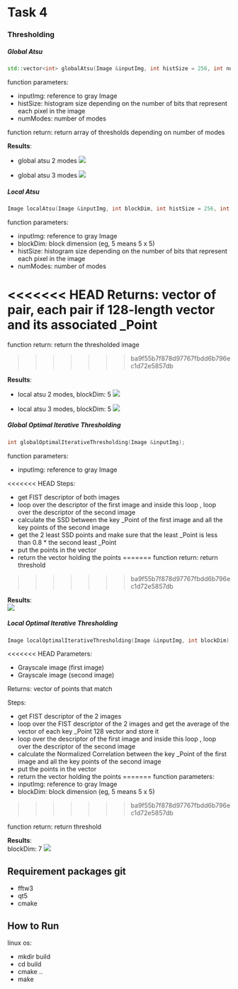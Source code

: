 # Task 4
### Thresholding
##### Global Atsu
```c++
std::vector<int> globalAtsu(Image &inputImg, int histSize = 256, int numModes = 2);
```
function parameters:
  * inputImg: reference to gray Image
  * histSize: histogram size depending on the number of bits that represent each pixel in the image
  * numModes: number of modes

function return: return array of thresholds depending on number of modes

**Results**:<br>
* global atsu 2 modes
![](images/atsu-global-2-modes.png)
  
* global atsu 3 modes
![](images/atsu-global-3-modes.png)

##### Local Atsu
```c++
Image localAtsu(Image &inputImg, int blockDim, int histSize = 256, int numModes = 2);
```
function parameters:
* inputImg: reference to gray Image
* blockDim: block dimension (eg, 5 means 5 x 5)
* histSize: histogram size depending on the number of bits that represent each pixel in the image
* numModes: number of modes

<<<<<<< HEAD
Returns: 
vector of pair, each pair if 128-length vector and its associated _Point
=======
function return: return the thresholded image
>>>>>>> ba9f55b7f878d97767fbdd6b796ec1d72e5857db

**Results**:<br>
* local atsu 2 modes, blockDim: 5
![](images/atsu-local-2-modes.png)

* local atsu 3 modes, blockDim: 5
![](images/atsu-local-3-modes.png)
##### Global Optimal Iterative Thresholding

```c++
int globalOptimalIterativeThresholding(Image &inputImg);
```
function parameters:
   * inputImg: reference to gray Image 

<<<<<<< HEAD
Steps:
* get FIST descriptor of both images
* loop over the descriptor of the first image and  inside this loop 
  , loop over the descriptor of the second image
* calculate the SSD between the key _Point of the first image and all the key points 
  of the second image
* get the 2 least SSD points and make sure that the least _Point is less than 0.8 * the second least _Point 
* put the points in the vector
* return the vector holding the points
=======
function return: return threshold
>>>>>>> ba9f55b7f878d97767fbdd6b796ec1d72e5857db

 **Results**:<br>
![](images/global-optimal.png)

##### Local Optimal Iterative Thresholding
```c++
Image localOptimalIterativeThresholding(Image &inputImg, int blockDim);
```
<<<<<<< HEAD
Parameters:
* Grayscale image (first image)
* Grayscale image (second image)

Returns:
vector of points that match

Steps:
* get FIST descriptor of the 2 images
* loop over the FIST descriptor of the 2 images and get the average of the vector of each key _Point 128 vector and store it
* loop over the descriptor of the first image and  inside this loop
  , loop over the descriptor of the second image
* calculate the Normalized Correlation between the key _Point of the first image and all the key points
  of the second image
* put the points in the vector
* return the vector holding the points
=======
function parameters:
* inputImg: reference to gray Image
* blockDim: block dimension (eg, 5 means 5 x 5)
>>>>>>> ba9f55b7f878d97767fbdd6b796ec1d72e5857db

function return: return threshold

**Results**:<br>
blockDim: 7
![](images/local-optimal.png)
## Requirement packages git
* fftw3
* qt5
* cmake

## How to Run
linux os:
* mkdir build
* cd build 
* cmake ..
* make 

